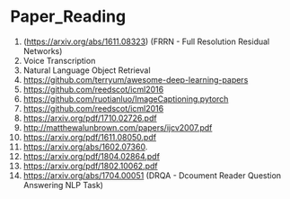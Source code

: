 # Paper_Reading

1. (https://arxiv.org/abs/1611.08323) (FRRN - Full Resolution Residual Networks)    
2. Voice Transcription  
3. Natural Language Object Retrieval  
4. https://github.com/terryum/awesome-deep-learning-papers    
5. https://github.com/reedscot/icml2016  
6. https://github.com/ruotianluo/ImageCaptioning.pytorch  
7. https://github.com/reedscot/icml2016  
8. https://arxiv.org/pdf/1710.02726.pdf  
9. http://matthewalunbrown.com/papers/ijcv2007.pdf  
10. https://arxiv.org/pdf/1611.08050.pdf  
11. https://arxiv.org/abs/1602.07360.  
12. https://arxiv.org/pdf/1804.02864.pdf  
13. https://arxiv.org/pdf/1802.10062.pdf
14. https://arxiv.org/abs/1704.00051 (DRQA - Dcoument Reader Question Answering NLP Task)  

